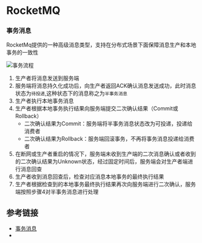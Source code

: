 # RocketMQ

### 事务消息

RocketMq提供的一种高级消息类型，支持在分布式场景下面保障消息生产和本地事务的一致性

![事务流程](https://rocketmq.apache.org/zh/assets/images/transflow-0b07236d124ddb814aeaf5f6b5f3f72c.png)

1. 生产者将消息发送到服务端
2. 服务端将消息持久化成功后，向生产者返回ACK确认消息发送成功，此时消息状态为`待投递`,这种状态下的消息称之为`半事务消息`
3. 生产者执行本地事务消息
4. 生产者根据本地事务执行结果向服务端提交二次确认结果（Commit或Rollback）
   - 二次确认结果为Commit：服务端将半事务消息状态改为可投递，投递给消费者
   - 二次确认结果为Rollback：服务端回滚事务，不再将事务消息投递给消费者
5. 在断网或生产者重启的情况下，服务端未收到生产端的二次消息确认或者收到的二次确认结果为Unknown状态，经过固定时间后，服务端会对生产者端进行消息回查
6. 生产者收到消息回查后，检查对应消息本地事务的最终执行结果
7. 生产者根据检查到的本地事务最终执行结果再次向服务端进行二次确认，服务端按照步骤4对半事务消息进行处理

## 参考链接

- [事务消息](https://rocketmq.apache.org/zh/docs/featureBehavior/04transactionmessage)
- 